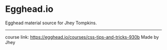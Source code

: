 # Egghead.io

Egghead material source for Jhey Tompkins.

-----
course link: https://egghead.io/courses/css-tips-and-tricks-930b
Made by Jhey
